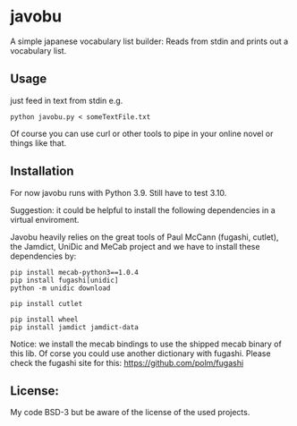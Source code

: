 # javobu

A simple japanese vocabulary list builder:
Reads from stdin and prints out a vocabulary list.

## Usage

just feed in text from stdin e.g.

```
python javobu.py < someTextFile.txt
```

Of course you can use curl or other tools to pipe in your online novel or things like that.

## Installation

For now javobu runs with Python 3.9.
Still have to test 3.10.

Suggestion: it could be helpful to install the following dependencies in a virtual enviroment.

Javobu heavily relies on the great tools of Paul McCann (fugashi, cutlet), the Jamdict, UniDic and MeCab project and we have to install these dependencies by:


```
pip install mecab-python3==1.0.4
pip install fugashi[unidic]
python -m unidic download

pip install cutlet

pip install wheel
pip install jamdict jamdict-data
```

Notice: we install the mecab bindings to use the shipped mecab binary of this lib.
Of corse you could use another dictionary with fugashi.
Please check the fugashi site for this: https://github.com/polm/fugashi


## License:

My code BSD-3 but be aware of the license of the used projects.
